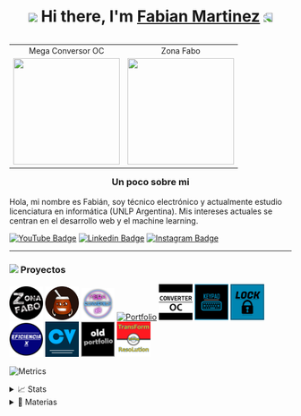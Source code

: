 <h1 align="center"><img src="https://media.giphy.com/media/3oKIPkHXpUP8lIO0AU/giphy.gif" height="38" /> Hi there, I'm <a href="https://fabian-martinez1.github.io/" target="_blank">Fabian Martinez</a>
 <img style="transform:scaleX(-1);" src="https://media.giphy.com/media/3oKIPkHXpUP8lIO0AU/giphy.gif" height="38" /></h1>







<table align="right">
<tr>
<td>  <div align="center">Mega Conversor OC</div> </td> <td> <div align="center" >Zona Fabo</div> </td>
</tr>

 <tr>
<td> <a href="https://fabian-martinez1.github.io/Mega-Conversor-OC/"><img src="./Mega_Conversor_OC.gif" width="190 " height="190" /></a> </td> <td><a href="https://zonafabo.github.io/"><img src="./Zona_Fabo.gif" width="190 " height="190"/></a> </td>
</tr>
 
</table>

<h3 align="center"> Un poco sobre mi  </h3>
 
Hola, mi nombre es Fabián, soy técnico electrónico y actualmente estudio licenciatura en informática (UNLP Argentina). Mis intereses actuales se centran en el desarrollo web y el machine learning.


[![YouTube Badge](https://img.shields.io/badge/-@FaboHop-c4302b?style=flat-square&labelColor=c4302b&logo=youtube&logoColor=white&link=https://www.youtube.com/channel/UC9LoqsWsp3E6ymT1j1JLC4Q)](https://www.youtube.com/channel/UC9LoqsWsp3E6ymT1j1JLC4Q)
[![Linkedin Badge](https://img.shields.io/badge/-fabianmartinez-blue?style=flat-square&logo=Linkedin&logoColor=white&link=https://www.linkedin.com/in/fabian-martinez-rincon/)](https://www.linkedin.com/in/fabian-martinez-rincon/)
[![Instagram Badge](https://img.shields.io/badge/-@fabianm__11-F44747?style=flat-square&labelColor=F44747&logo=instagram&logoColor=white&link=https://www.instagram.com/fabianm__11/)](https://www.instagram.com/fabianm__11/)



---



<h3 ><img src="https://media.giphy.com/media/lOUQIB66MY7fgFEfUp/giphy.gif" height="30" /> Proyectos</h3>


<!--START_SECTION:top-followers-->

<a href="https://zonafabo.github.io/"><img  width="60px" src="logos/ZonaFabo.svg" alt="RobotScript-Icon" /></a>
<a href="https://mith-arg.github.io/EI-Materias-Web/"><img width="60px" src="logos/EI-Materias.svg" alt="EI-Materias" /></a>
<a href="https://fabian-martinez1.github.io/Mega-Conversor-OC/"><img width="60px"  src="logos/SinFondo.svg" alt="Mega Conversor OC" /></a>
<a href="https://fabian-martinez1.github.io/"><img width="60px" src="logos/Portfolio2.svg" alt="Portfolio" /></a>
<a href="https://fabian-martinez1.github.io/Converter-OC/"><img  width="60px"  src="logos/converter.svg" alt="Converter OC" /></a>
<a href="https://fabian-martinez1.github.io/Keypad/"><img width="60px"  src="logos/Keypad.svg" alt="KEYPAD" /></a>
<a href="https://fabian-martinez1.github.io/Lock/"><img width="60px"  src="logos/Lock.svg" alt="LOCK" /></a>
<a href="https://fabian-martinez1.github.io/Efficiency_X/"><img width="60px"  src="logos/Eficiencia.svg" alt="Eficiencia X" /></a>
<a href="https://fabian-martinez1.github.io/Resume/"><img width="60px" src="logos/CV.svg" alt="Resume" /></a>
<a href="https://fabian-martinez1.github.io/Old_Portfolio/"><img width="60px"  src="logos/Old.svg" alt="Old" /></a>
<a href="https://fabian-martinez1.github.io/Transform-Pokemon-Resolution/"><img width="60px"  src="logos/Pokemon.svg" alt="Transform Resolution" /></a>

<!--END_SECTION:top-followers-->




![Metrics](https://metrics.lecoq.io/Fabian-Martinez1?template=classic&base.header=0&base.activity=0&base.community=0&base.repositories=0&base.metadata=0&people=1&people.limit=24&people.identicons=false&people.identicons.hide=false&people.size=28&people.types=followers%2C%20following&people.shuffle=false&config.timezone=Asia%2FShanghai)

<details> <summary>📈 Stats</summary>

 <br>
 
 <a align="center" href="https://github.com/Fabian-Fartinez1/github-readme-stats"><img alt="Fabian-Martinez1's Github Stats" src="https://denvercoder1-github-readme-stats.vercel.app/api/?username=Fabian-Martinez1&show_icons=true&count_private=true&theme=react&hide_border=true&bg_color=1F222E&title_color=0176FF&icon_color=F8D866" height="192px"/></a>
  <a align="center" href="https://github.com/Fabian-Fartinez1/github-readme-stats"><img alt="Fabian-Martinez's Top Languages" src="https://github-readme-stats.vercel.app/api/top-langs/?username=Fabian-Martinez1&langs_count=8&layout=compact&theme=react&hide_border=true&bg_color=1F222E&title_color=0176FF&icon_color=F8D866&hide=Jupyter%20Notebook" height="192px"/></a>

</details>

<details><summary>📘 Materias</summary>

 <br>
 
   <a href="https://github.com/Fabian-Martinez1/FOD"><img width="263" src="https://denvercoder1-github-readme-stats.vercel.app/api/pin/?username=Fabian-Martinez1&repo=FOD&theme=react&bg_color=1F222E&title_color=00000&icon_color=F8D866&hide_border=true&show_icons=false" alt="dice-roll-albert-ext"></a>
  <a href="https://github.com/Fabian-Martinez1/AyED"><img width="263" src="https://denvercoder1-github-readme-stats.vercel.app/api/pin/?username=Fabian-Martinez1&repo=ayed&theme=react&bg_color=1F222E&title_color=00000&icon_color=F8D866&hide_border=true&show_icons=false" alt="readme-typing-svg"></a>
  <a href="https://github.com/Fabian-Martinez1/Seminario-de-Lenguajes-Python"><img width="263" src="https://denvercoder1-github-readme-stats.vercel.app/api/pin/?username=Fabian-Martinez1&repo=Seminario-de-Lenguajes-Python&theme=react&bg_color=1F222E&title_color=00000&icon_color=F8D866&hide_border=true&show_icons=false" alt="custom-icon-badges"></a>
  <a href="https://github.com/Fabian-Martinez1/EPA"><img width="263" src="https://denvercoder1-github-readme-stats.vercel.app/api/pin/?username=Fabian-Martinez1&repo=EPA&theme=react&bg_color=1F222E&title_color=00000&icon_color=F8D866&hide_border=true&show_icons=false" alt="dice-roll-albert-ext"></a>
  <a href="https://github.com/Fabian-Martinez1/CADP"><img width="263" src="https://denvercoder1-github-readme-stats.vercel.app/api/pin/?username=Fabian-Martinez1&repo=CADP&theme=react&bg_color=1F222E&title_color=00000&icon_color=F8D866&hide_border=true&show_icons=false" alt="readme-typing-svg"></a>
  <a href="https://github.com/Fabian-Martinez1/Taller-de-Programacion"><img width="263" src="https://denvercoder1-github-readme-stats.vercel.app/api/pin/?username=Fabian-Martinez1&repo=Taller-de-Programacion&theme=react&bg_color=1F222E&title_color=00000&icon_color=F8D866&hide_border=true&show_icons=false" alt="custom-icon-badges"></a>
  <a href="https://github.com/Fabian-Martinez1/OC"><img width="263" src="https://denvercoder1-github-readme-stats.vercel.app/api/pin/?username=Fabian-Martinez1&repo=OC&theme=react&bg_color=1F222E&title_color=00000&icon_color=F8D866&hide_border=true&show_icons=false" alt="dice-roll-albert-ext"></a>
  <a href="https://github.com/Fabian-Martinez1/Arquitectura-de-Computadoras"><img width="263" src="https://denvercoder1-github-readme-stats.vercel.app/api/pin/?username=Fabian-Martinez1&repo=Arquitectura-de-Computadoras&theme=react&bg_color=1F222E&title_color=00000&icon_color=F8D866&hide_border=true&show_icons=false" alt="readme-typing-svg"></a>

</details>





